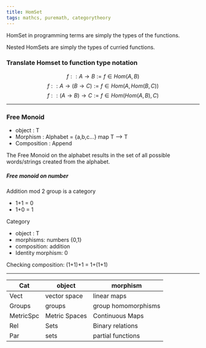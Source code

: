 ```yaml
---
title: HomSet
tags: mathcs, puremath, categorytheory
---
```


HomSet in programming terms are simply the types of the functions.

Nested HomSets are simply the types of curried functions.

### Translate Homset to function type notation

$$ f :: A \rightarrow B := f \in Hom(A, B) $$
$$ f :: A \rightarrow (B \rightarrow C) := f \in Hom(A, Hom(B,C)) $$
$$ f :: (A \rightarrow B) \rightarrow C := f \in Hom(Hom(A,B),C) $$

---

### Free Monoid

* object : T
* Morphism : Alphabet = {a,b,c...} map T --> T
* Composition : Append

The Free Monoid on the alphabet results in the set of all possible words/strings created from the alphabet.

##### Free monoid on number 

Addition mod 2 group is a category 

* 1+1 = 0
* 1+0 = 1

Category

* object : T
* morphisms: numbers {0,1} 
* composition: addition
* Identity morphism: 0

Checking composition:
(1+1)+1 = 1+(1+1) 

---



| Cat | object | morphism |
| --- | --- | --- |
| Vect | vector space | linear maps |
| Groups | groups | group homomorphisms |
| MetricSpc | Metric Spaces | Continuous Maps |
| Rel | Sets | Binary relations |
|Par | sets | partial functions |